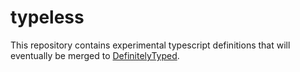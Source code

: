 # typeless

This repository contains experimental typescript definitions that will eventually be merged
to [DefinitelyTyped](https://github.com/DefinitelyTyped/DefinitelyTyped).

